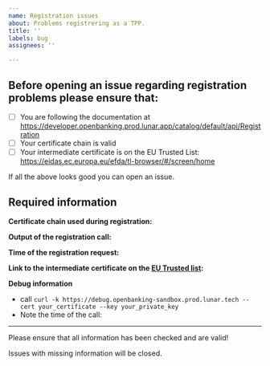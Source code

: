 ```yaml
---
name: Registration issues
about: Problems registrering as a TPP.
title: ''
labels: bug
assignees: ''

---
```


## Before opening an issue regarding registration problems please ensure that:

- [ ] You are following the documentation at https://developer.openbanking.prod.lunar.app/catalog/default/api/Registration
- [ ] Your certificate chain is valid
- [ ] Your intermediate certificate is on the EU Trusted List: https://eidas.ec.europa.eu/efda/tl-browser/#/screen/home

If all the above looks good you can open an issue.

## Required information

**Certificate chain used during registration:**

**Output of the registration call:**

**Time of the registration request:**

**Link to the intermediate certificate on the [EU Trusted list](https://eidas.ec.europa.eu/efda/tl-browser/#/screen/home):**

**Debug information**
* call `curl -k https://debug.openbanking-sandbox.prod.lunar.tech --cert your_certificate --key your_private_key`
* Note the time of the call:


---

Please ensure that all information has been checked and are valid!

Issues with missing information will be closed.
